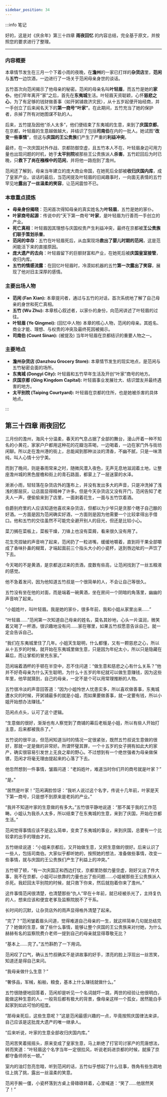 ```yaml
---
sidebar_position: 34
---
```


:::info 笔记

好的，这是对《庆余年》第三十四章 **雨夜回忆** 的内容总结，完全基于原文，并按照您的要求进行了整理。

---

### **内容概要**

本章情节发生在三月一个下着小雨的夜晚，在**澹州**的一家已打烊的**杂货店**里，**范闲**与**五竹**一边饮酒，一边进行了一场关于范闲母亲身世的谈话。

五竹首次向范闲揭示了他母亲的秘密。范闲的母亲名叫**叶轻眉**，而五竹是她的**家仆**。他们早年离开“家”之后，首先在**东夷城**生活。叶轻眉天资聪颖，心怀**慈悲之心**，为了有足够的钱财做善事（如开粥铺救济灾民），从十五岁起便开始经商，并一手创立了后来闻名天下的**第一商号“叶家”**。在此期间，五竹充当了她的保护者，杀掉了所有对她图谋不轨的人。

后来，五竹提及因他“杀人太多”，他们便结束了东夷城的生意，来到了**庆国京都**。在京都，叶轻眉的生意越做越大，并结识了包括**司南伯**在内的一批人。她试图“**改变一些事情**”，但这与**庆国的王公贵族**们产生了严重的**利益冲突**。

最终，在一次庆国对外作战、京都防御空虚，且五竹本人不在、叶轻眉身边可用力量也出现问题的时机，她于**太平别院**被那些王公贵族派人**杀害**。五竹赶回后为时已晚，只**救下了尚在襁褓中的范闲**，并将他一路抱到了澹州。

范闲还了解到，母亲当年建立的庞大商业帝国，在她死后全部被**收归庆国内库**，成了皇家产业。谈话的最后，当范闲提及叶轻眉的旧闻趣事时，一向面无表情的五竹罕见地**露出了一丝温柔的笑容**，让范闲震惊不已。

### **本章重点提炼**

*   **母亲身份揭晓**：范闲首次得知母亲的真实姓名为**叶轻眉**，五竹是她的家仆。
*   **叶家商号起源**：传说中的“天下第一商号”**叶家**，是叶轻眉为行善而一手创立的产业。
*   **死亡真相**：叶轻眉因其理想与庆国权贵产生利益冲突，最终在京都被**王公贵族们联手策划杀害**。
*   **范闲的幸存**：五竹在叶轻眉死后，从血案现场**救出了婴儿时期的范闲**，这是范闲能活下来的直接原因。
*   **庞大遗产的去向**：叶轻眉留下的巨额财富和产业，在她死后被**庆国皇室接管**，收归内库。
*   **五竹的情感流露**：在回忆叶轻眉时，冷漠如机器的五竹**第一次露出了笑容**，展现了他对旧主深厚的感情。

### **主要出场人物**

*   **范闲 (Fan Xian):** 本章提问者，通过与五竹的对话，首次系统地了解了自己母亲的身世和死亡真相。
*   **五竹 (Wu Zhu):** 本章核心叙述者，以家仆的身份，向范闲讲述了叶轻眉的过往。
*   **叶轻眉 (Ye Qingmei):** (回忆中人物) 本章的核心人物，范闲的母亲。其姓名、商业才能、理想、与权贵的冲突及最终死因被揭示。
*   **司南伯 (Count Sinan):** (被提及) 当年叶轻眉在京都结识的重要人物之一。

### **主要地点**

*   **澹州杂货店 (Danzhou Grocery Store):** 本章情节发生的现实地点，是范闲与五竹秘密会面的场所。
*   **东夷城 (Dongyi City):** 叶轻眉和五竹早年生活及开创“叶家”商号的地方。
*   **庆国京都 (Qing Kingdom Capital):** 叶轻眉事业发展壮大、结识盟友并最终遇害的地方。
*   **太平别院 (Taiping Courtyard):** 叶轻眉在京都的住所，也是她被杀害的具体地点。

:::

## 第三十四章 **雨夜回忆**

三月份的澹州，海风十分温柔，春天的气息占据了全部的舞台，漫山开着一种不知名的小黄花，家家户户都用这种花的花瓣泡茶喝，一边喝着，一边在家门外与街坊闲聊。所以走在澹州港的街上，总能闻到那种淡淡的清香，不幽不腻，只是一味清纯，叫人心情十分宁美。

而到了晚间，则是春雨常来之时，随微风潜入夜色，无声无息地滋润着土地，让整座澹州城的黑色屋檐和街上的青石路面，都蒙上了一层迷蒙的水泽。

淅淅小雨，轻轻落在杂货店外的篷布上，并没有发出多大的声音，只是冲洗掉了浅浅的那层灰，让店面显得精神了许多。但是今天杂货店又没有开门，范闲告知了老夫人一声，便偷偷来到了店里，一面剥着花生，一面与五竹饮着酒。

伯爵别府里的人应该知道他喜欢来杂货店，但都以为少爷只是贪那个瞎子自己酿的好酒。一方面是因为范闲确实好酒，一方面则是因为他需要一个比较拿得出手借口。他和五竹的交往虽然不可能完全避开别人的目光，但还是比较小心。

菜刀搁在菜板上，菜板干燥，刀锋上也没有菜屑，看来很久没有用了。

花生壳捏破的声音响了起来，范闲扔了一粒进嘴，缓缓地嚼着，直到将干果全部嚼成了香味扑鼻的糊茸，才端起面前三个指头大小的小瓷杯，送到唇边呲的一声饮了下去。

今天喝的不是黄酒，是京都送过来的贡酒，度数有些高，让范闲找到了一丝五粮液的感觉。

他不急着发问，因为他知道五竹叔是一个很简单的人，不会让自己等很久。

五竹没有坐在他的对面，而是端着一碗黄酒，坐在房间一个阴暗的角落里，幽幽的声音响了起来。

“小姐姓叶，叫叶轻眉。我是她的家仆，很多年前，我和小姐从家里出来……”

“叶轻眉……”范闲第一次知道自己母亲的姓名，莫名其妙地，心头一片温润，微笑着又喝了一杯酒，很识趣地没有问……家在哪里，如果五竹叔愿意告诉自己，就一定会告诉自己。

“我们在东夷城里住了几年。小姐天生聪明，什么都懂，又有一颗慈悲之心，所以从十五岁的时候，就开始在东夷城里做生意，只是因为年纪太小，所以只是隐藏在幕后，而让掌柜的冒充东家。”

范闲端着酒杯的手顿在半空中，忍不住问道：“做生意和慈悲之心有什么关系？”他并不好奇母亲为什么天生聪明，为什么十五岁的年纪就可以做生意赚钱，因为这些年里，他早就猜到，自己的母亲，一定不是个可以用常理推断的人物。

五竹很冷淡的声音回答道：“因为小姐怜世人忧患实多，所以喜欢做善事，东夷城遭水灾的时候，开粥铺最多的就是小姐，而如果要做善事，就一定要有钱，所以小姐开始想办法赚钱。”

范闲点点头，认可了这个逻辑。

“生意做的很好，渐渐也有人察觉到了商铺的幕后老板是小姐，所以有些人开始打主意，后来都被我杀了。”

五竹说的很平淡，但范闲知道当时的情况一定很紧张，既然五竹叔说生意做的很好，那就一定是做的非常好。所谓怀璧其罪，一个十五岁的女子拥有如此大的家产，确实很容易引发世上无良之辈的野心。不过想到有一个绝世强者为母亲做保镖，范闲才将毫无理由提起来的心落了下去。

他忽然想到一件事情，皱眉问道：“老妈姓叶，难道当时你们开的商号就是叶家？”

“是。”

“居然是叶家！”范闲满脸惊讶：“我听人说过这个名字，传说十几年前，叶家是天下第一商号，只是想不到原来是老妈的产业。”

“我并不知道叶家的生意做的有多大。”五竹很平静地说道：“那不属于我的工作范畴。小姐认为我杀人太多，所以结束了在东夷城的生意，来到了庆国，开始在京都生活。”

范闲觉得事情应该不是这么简单，变卖了东夷城的事业，来到庆国，总要有一个比较拿的出手的理由才对。

五竹继续说道：“小姐来京都后，又开始做生意，又把生意做的很好。后来认识了一些人，包括司南伯。大家似乎都听她的，按照她的想法，准备做些事情，改变一些事情，就与庆国的王公贵族们产生了利益上的冲突。”

五竹顿了顿，“有一次庆国正和西边打仗，京都里防御力量空虚，刚好又出了件大事，我不在京都，小姐可以依靠的力量也出了些问题……小姐被那些王公贵族派人杀死。我赶回太平别院的时候，就只救下你来，然后就抱着你来了澹州。”

这件事情范闲很清楚，也清楚那些“仇人”早在十年前，就已经被杀光了，主持复仇的人，想来应该和便宜老爹及监察院脱不了干系。

长时间的沉默，让杂货店外的雨声显得格外清楚了起来。

“完了？”范闲皱着眉头问道，觉得难道自己母亲的一生，就这样简单几句就总结完了？她做的生意，做了些什么事情，能够让整个庆国的王公贵族来对付她，为什么赫赫有名的监察院费介老师一提到自己的母亲就显得尊敬无比？

“基本上……完了。”五竹斟酌了一下用词。

范闲叹了口气，确认五竹叔确实不是讲故事的好手，漂亮的脸上浮现出一丝苦笑，知道还是得自己来问。

“我母亲做什么生意？”

“奢侈品，军械，船舶，粮食，基本上什么赚钱就做什么。”

五竹很随便地回答着，范闲却是听见一个名词就吓一跳，两世的经验让他很明白，能做这种生意的人，一般背后都有极大的背景，像母亲这样一个孤女，居然能白手起家到如此可怕的程度。

“那母亲死后，这些生意呢？”这是范闲最感兴趣的一点，毕竟按照庆国律法来讲，自己应该是这批庞大遗产的唯一继承人。

“后来听说，叶家的生意全部收归庆国内库。”

范闲苦笑着摇摇头，原来变成了皇家生意，马上断绝了打官司讨家产的荒唐想法，转而笑道：“叶轻眉这个名字当年一定很拉风，听说老妈进京都的时候，就揍了京都守备师师长一顿。”

室内的油灯忽亮忽暗，听到范闲的话，五竹似乎想起了什么往事，唇角有些生疏地往上挑了挑，露出一丝温柔的笑意。

范闲手腕一僵，小瓷杯落到方桌上骨碌碌转着，心里喊道：“笑了……他居然笑了！”


